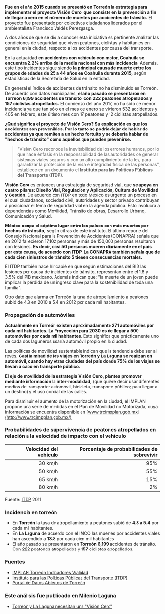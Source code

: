 
**Fue en el año 2015 cuando se presentó en Torreón la estrategia para implementar el proyecto Visión Cero, que consiste en la prevención a fin de llegar a cero en el número de muertes por accidentes de tránsito.** El proyecto fue presentado por colectivos ciudadanos liderados por el ambientalista Francisco Valdés Perezgasga.

A dos años de que se dio a conocer esta iniciativa es pertinente analizar las condiciones de seguridad que viven peatones, ciclistas y habitantes en general en la ciudad, respecto a los accidentes por causa del transporte.

En la actualidad **en accidentes con vehículo con motor, Coahuila se encuentra 2.2% arriba de la media nacional con más incidencia.** Además, este tipo incidentes sigue siendo **la principal causa de muerte entre los grupos de edades de 25 a 44 años en Coahuila durante 2015,** según estadísticas de la Secretaría de Salud en la entidad.

En general el índice de accidentes de tránsito no ha disminuido en Torreón. De acuerdo con datos municipales, **el año pasado se presentaron en Torreón 6,199 accidentes de tránsito, con 222 peatones atropellados y 157 ciclistas atropellados.** El comienzo del año 2017, no ha sido de menor incidencia ya que tan sólo en el mes de enero se vivieron 532 accidentes y 405 en febrero, este último mes con 17 peatones y 12 ciclistas atropellados.

**¿Qué significa el proyecto de Visión Cero? Su explicación es que los accidentes son prevenibles. Por lo tanto se podría dejar de hablar de accidentes ya que remiten a un hecho fortuito y se debería hablar de "hechos de tránsito" como aquellos que pueden prevenirse.**

>"Visión Cero reconoce la inevitabilidad de los errores humanos, por lo que hace énfasis en la responsabilidad de las autoridades de generar sistemas viales seguros y con un alto cumplimiento de la ley, para garantizar la protección de la vida e integridad física de las personas", establece en un documento el **Instituto para las Políticas Públicas del Transporte (ITDP).**

**Visión Cero** es entonces una estrategia de seguridad vial, que **se apoya en cuatro pilares: Diseño Vial, Regulación y Aplicación, Cultura de Movilidad y Gestión.**  De acuerdo con ITDP en todo México es urgente un proceso en el cual ciudadanos, sociedad civil, autoridades y sector privado contribuyan a posicionar el tema de seguridad vial en la agenda pública. Esto involucra a dependencias como Movilidad, Tránsito de obras, Desarrollo Urbano, Comunicación y Salud.

**México ocupa el séptimo lugar entre los países con más muertes por hechos de tránsito,** según cifras de este instituto. El último reporte del Consejo Nacional para la Prevención de Accidentes (CONAPRA) señala que en 2012 fallecieron 17,102 personas y más de 150,000 personas resultaron con lesiones. **Es decir, casi 50 personas mueren diariamente en el país por esta causa, de acuerdo con ITDP. La CONAPRA también señala que de cada cien siniestros de tránsito 5 tienen consecuencias mortales.**

El ITDP también hace hincapié en que según estimaciones del BID las lesiones por causa de incidentes de tránsito, representan entre el 1.8 y 3.5% del PIB mexicano. Además indican que: "la muerte de un joven puede implicar la pérdida de un ingreso clave para la sostenibilidad de toda una familia".

Otro dato que alarma en Torreón la tasa de atropellamiento a peatones subió de 4.8 en 2010 a 5.4 en 2012 por cada mil habitantes.

### Propagación de automóviles

**Actualmente en Torreón existen aproximadamente 271 automóviles por cada mil habitantes. La Proyección para 2030 es de llegar a 500 automóviles por cada mil habitantes.** Esto significa que prácticamente uno de cada dos laguneros usaría automóvil propio en la ciudad.

Las políticas de movilidad sustentable indican que la tendencia debe ser al revés. **Casi la mitad de los viajes en Torreón y La Laguna se realizan en automóvil, cuando hay otras ciudades del país donde 75% de los viajes se llevan a cabo en transporte público.**

**El eje de movilidad de la estrategia Visión Cero, plantea promover mediante información la inter-modalidad,**  (que quiere decir usar diferentes medios de transporte: automóvil, bicicleta, transporte público; para llegar a un destino) y el uso cordial de las calles.

Para disminuir el aumento de la motorización en la ciudad, el IMPLAN propone una serie de medidas en el Plan de Movilidad no Motorizada, cuya información se encuentra disponible en [www.trcimpplan.gob.mx](http://www.trcimpplan.gob.mx/)

### Probabilidades de supervivencia de peatones atropellados en relación a la velocidad de impacto con el vehículo

Velocidad del vehículo | Porcentaje de probabilidades de sobrevivir
----------------------:|-------------------------------------------:
               30 km/h |                                        95%
               50 km/h |                                        55%
               65 km/h |                                        15%
               80 km/h |                                         2%

Fuente: [ITDP](http://mexico.itdp.org/) 2011

### Incidencia en torreón

* En **Torreón** la tasa de atropellamiento a peatones subió de **4.8 a 5.4** por cada mil habitantes.
* En **La Laguna** de acuerdo con el IMCO las muertes por accidentes viales han ascendido a **13.8** por cada cien mil habitantes
* El año pasado se presentaron en **Torreón 6,199** accidentes de tránsito. Con **222** peatones atropellados y **157** ciclistas atropellados.

### Fuentes

* [IMPLAN Torreón Indicadores Vialidad](http://www.trcimplan.gob.mx/indicadores-categorias/vialidad.html)
* [Instituto para las Políticas Públicas del Transporte (ITDP)](http://mexico.itdp.org/)
* [Portal de Datos Abiertos de Torreón](http://datostrc.gob.mx)

### Este análisis fue publicado en Milenio Laguna

* [Torreón y La Laguna necesitan una "Visión Cero"](http://www.milenio.com/region/nuestra_metropoli_desde_el_implan-accidentes_de_transito-milenio_noticias_laguna_0_990500983.html)
